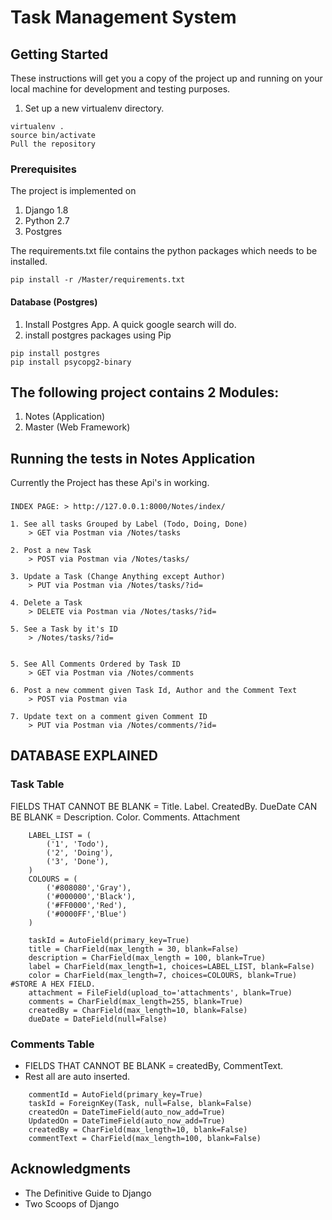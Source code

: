 # Task Management System

## Getting Started

These instructions will get you a copy of the project up and running on your local machine for development and testing purposes. 

1. Set up a new virtualenv directory.

```
virtualenv .
source bin/activate
Pull the repository
```

### Prerequisites

The project is implemented on 
1. Django 1.8
2. Python 2.7
3. Postgres

The requirements.txt file contains the python packages which needs to be installed. 

```
pip install -r /Master/requirements.txt
```
<h4>Database (Postgres)</h4>

1. Install Postgres App. A quick google search will do.
2. install postgres packages using Pip
```
pip install postgres
pip install psycopg2-binary
```

## The following project contains 2 Modules:

1. Notes (Application)
2. Master (Web Framework)

## Running the tests in Notes Application

Currently the Project has these Api's in working.
###
```
INDEX PAGE: > http://127.0.0.1:8000/Notes/index/

1. See all tasks Grouped by Label (Todo, Doing, Done)
	> GET via Postman via /Notes/tasks

2. Post a new Task
	> POST via Postman via /Notes/tasks/

3. Update a Task (Change Anything except Author) 
	> PUT via Postman via /Notes/tasks/?id=

4. Delete a Task
	> DELETE via Postman via /Notes/tasks/?id=

5. See a Task by it's ID
	> /Notes/tasks/?id=


5. See All Comments Ordered by Task ID
	> GET via Postman via /Notes/comments

6. Post a new comment given Task Id, Author and the Comment Text
	> POST via Postman via 

7. Update text on a comment given Comment ID
	> PUT via Postman via /Notes/comments/?id=
```

## DATABASE EXPLAINED

### Task Table
FIELDS THAT CANNOT BE BLANK = Title. Label. CreatedBy. DueDate
CAN BE BLANK = Description. Color. Comments. Attachment
```
	LABEL_LIST = (
        ('1', 'Todo'),
        ('2', 'Doing'),
        ('3', 'Done'),
    )
	COLOURS = (
		('#808080','Gray'),
		('#000000','Black'),
		('#FF0000','Red'),
		('#0000FF','Blue')
	)	

	taskId = AutoField(primary_key=True)
	title = CharField(max_length = 30, blank=False)
	description = CharField(max_length = 100, blank=True)
	label = CharField(max_length=1, choices=LABEL_LIST, blank=False)
	color = CharField(max_length=7, choices=COLOURS, blank=True) #STORE A HEX FIELD.
	attachment = FileField(upload_to='attachments', blank=True)
	comments = CharField(max_length=255, blank=True)
	createdBy = CharField(max_length=10, blank=False)
	dueDate = DateField(null=False)
```

### Comments Table
* FIELDS THAT CANNOT BE BLANK = createdBy, CommentText.
* Rest all are auto inserted.
```
	commentId = AutoField(primary_key=True)
	taskId = ForeignKey(Task, null=False, blank=False)
	createdOn = DateTimeField(auto_now_add=True)
	UpdatedOn = DateTimeField(auto_now_add=True)
	createdBy = CharField(max_length=10, blank=False)
	commentText = CharField(max_length=100, blank=False)
```
## Acknowledgments

* The Definitive Guide to Django
* Two Scoops of Django